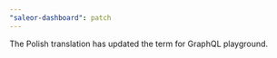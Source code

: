 ```yaml
---
"saleor-dashboard": patch
---
```


The Polish translation has updated the term for GraphQL playground.
